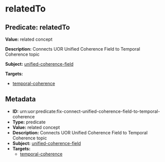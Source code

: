 # relatedTo

## Predicate: relatedTo

**Value:** related concept

**Description:** Connects UOR Unified Coherence Field to Temporal Coherence topic

**Subject:** [unified-coherence-field](../Concepts/unified-coherence-field.md)

**Targets:**

- [temporal-coherence](../Concepts/temporal-coherence.md)

## Metadata

- **ID:** urn:uor:predicate:fix-connect-unified-coherence-field-to-temporal-coherence
- **Type:** predicate
- **Value:** related concept
- **Description:** Connects UOR Unified Coherence Field to Temporal Coherence topic
- **Subject:** [unified-coherence-field](../Concepts/unified-coherence-field.md)
- **Targets:**
  - [temporal-coherence](../Concepts/temporal-coherence.md)
